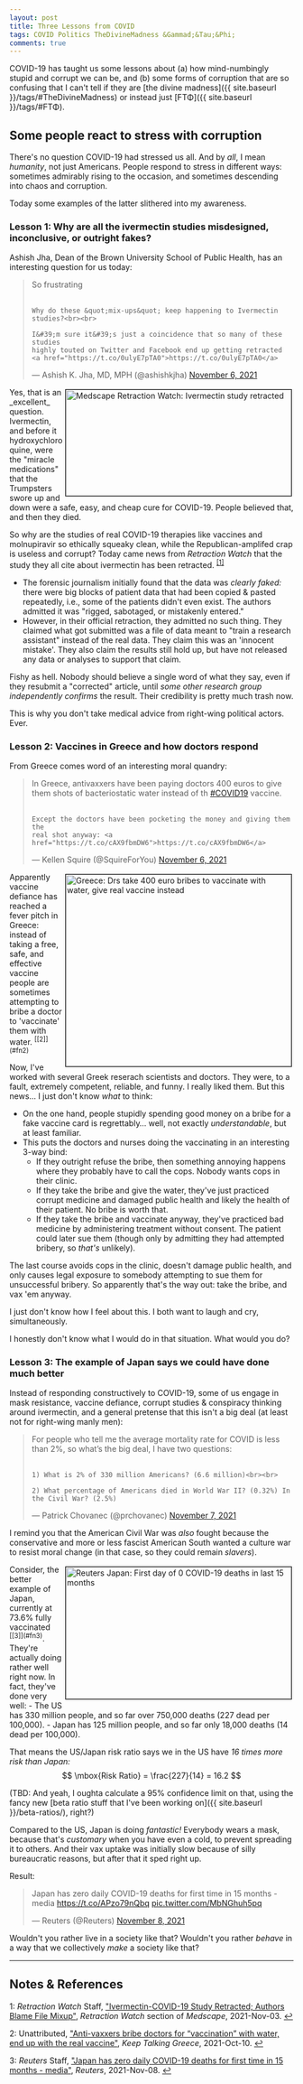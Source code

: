 ```yaml
---
layout: post
title: Three Lessons from COVID
tags: COVID Politics TheDivineMadness &Gammad;&Tau;&Phi;
comments: true
---
```


COVID-19 has taught us some lessons about (a) how mind-numbingly stupid and corrupt we can
be, and (b) some forms of corruption that are so confusing that I can't tell if they are 
[the divine madness]({{ site.baseurl }}/tags/#TheDivineMadness) or instead just 
[&Gammad;&Tau;&Phi;]({{ site.baseurl }}/tags/#ϜΤΦ).  


## Some people react to stress with corruption  

There's no question COVID-19 had stressed us all.  And by _all_, I mean _humanity_, not
just Americans.  People respond to stress in different ways: sometimes admirably rising to
the occasion, and sometimes descending into chaos and corruption.  

Today some examples of the latter slithered into my awareness.  


### Lesson 1: Why are all the ivermectin studies misdesigned, inconclusive, or outright fakes?  

Ashish Jha, Dean of the Brown University School of Public Health, has an interesting
question for us today:  

<blockquote class="twitter-tweet">
  <p lang="en" dir="ltr">
    So frustrating<br><br>

    Why do these &quot;mix-ups&quot; keep happening to Ivermectin studies?<br><br>

    I&#39;m sure it&#39;s just a coincidence that so many of these studies
	highly touted on Twitter and Facebook end up getting retracted 
    <a href="https://t.co/0ulyE7pTA0">https://t.co/0ulyE7pTA0</a> 
  </p>&mdash; Ashish K. Jha, MD, MPH (@ashishkjha) <a href="https://twitter.com/ashishkjha/status/1456988402000310277?ref_src=twsrc%5Etfw">November 6, 2021</a>
</blockquote>
<script async src="https://platform.twitter.com/widgets.js"></script>

<img src="{{ site.baseurl }}/images/2021-11-08-lessons-covid-ivermectin-retraction.jpg" width="400" height="188" alt="Medscape Retraction Watch: Ivermectin study retracted" title="Medscape Retraction Watch: Ivermectin study retracted" style="float: right; margin: 3px 3px 3px 3px; border: 1px solid #000000;">
Yes, that is an _excellent_ question.  Ivermectin, and before it hydroxychloroquine, were
the "miracle medications" that the Trumpsters swore up and down were a safe, easy, and
cheap cure for COVID-19.  People believed that, and then they died.  

So why are the studies of real COVID-19 therapies like vaccines and molnupiravir so
ethically squeaky clean, while the Republican-amplifed crap is useless and corrupt?  Today
came news from _Retraction Watch_ that the study they all cite about ivermectin has been
retracted. <sup id="fn1a">[[1]](#fn1)</sup>  
- The forensic journalism initially found that the data was _clearly faked:_ there were
  big blocks of patient data that had been copied &amp; pasted repeatedly, i.e., some of
  the patients didn't even exist.  The authors admitted it was "rigged, sabotaged, or
  mistakenly entered."  
- However, in their official retraction, they admitted no such thing.  They claimed what
  got submitted was a file of data meant to "train a research assistant" instead of the
  real data.  They claim this was an 'innocent mistake'.  They also claim the results
  still hold up, but have not released any data or analyses to support that claim.  
  
Fishy as hell.  Nobody should believe a single word of what they say, even if they
resubmit a "corrected" article, until _some other research group independently confirms_
the result.  Their credibility is pretty much trash now.  

This is why you don't take medical advice from right-wing political actors.  Ever.  


### Lesson 2: Vaccines in Greece and how doctors respond  

From Greece comes word of an interesting moral quandry:  

<blockquote class="twitter-tweet">
  <p lang="en" dir="ltr">
    In Greece, antivaxxers have been paying doctors 400 euros to give them shots of
	bacteriostatic water instead of th 
    <a href="https://twitter.com/hashtag/COVID19?src=hash&amp;ref_src=twsrc%5Etfw">#COVID19</a>
	vaccine.<br><br>

    Except the doctors have been pocketing the money and giving them the
	real shot anyway: <a href="https://t.co/cAX9fbmDW6">https://t.co/cAX9fbmDW6</a> 
  </p>&mdash; Kellen Squire (@SquireForYou) <a href="https://twitter.com/SquireForYou/status/1457121009362952198?ref_src=twsrc%5Etfw">November 6, 2021</a>
</blockquote> <script async src="https://platform.twitter.com/widgets.js"></script>

<img src="{{ site.baseurl }}/images/2021-11-08-lessons-covid-greece.jpg" width="400" height="340" alt="Greece: Drs take 400 euro bribes to vaccinate with water, give real vaccine instead" title="Greece: Drs take 400 euro bribes to vaccinate with water, give real vaccine instead" style="float: right; margin: 3px 3px 3px 3px; border: 1px solid #000000;">
Apparently vaccine defiance has reached a fever pitch in Greece: instead of taking a free,
safe, and effective vaccine people are sometimes attempting to bribe a doctor to 'vaccinate'
them with water. <sup id="fn2a">[[2]](#fn2)</sup>  

Now, I've worked with several Greek reserach scientists and doctors.  They were, to a
fault, extremely competent, reliable, and funny.  I really liked them.  But this
news&hellip; I just don't know _what_ to think:  
- On the one hand, people stupidly spending good money on a bribe for a fake vaccine card
  is regrettably&hellip; well, not exactly _understandable_, but at least familiar.  
- This puts the doctors and nurses doing the vaccinating in an interesting 3-way bind:  
  - If they outright refuse the bribe, then something annoying happens where they probably
    have to call the cops.  Nobody wants cops in their clinic.  
  - If they take the bribe and give the water, they've just practiced corrupt medicine and
    damaged public health and likely the health of their patient.  No bribe is worth
    that.  
  - If they take the bribe and vaccinate anyway, they've practiced bad medicine by
    administering treatment without consent.  The patient could later sue them (though
    only by admitting they had attempted bribery, so _that's_ unlikely).  
	
The last course avoids cops in the clinic, doesn't damage public health, and only
causes legal exposure to somebody attempting to sue them for unsuccessful bribery.
So apparently that's the way out: take the bribe, and vax 'em anyway.  

I just don't know how I feel about this.  I both want to laugh and cry, simultaneously.  

I honestly don't know what I would do in that situation.  What would you do?  


###  Lesson 3: The example of Japan says we could have done much better  

Instead of responding constructively to COVID-19, some of us engage in mask resistance, vaccine
defiance, corrupt studies &amp; conspiracy thinking around ivermectin, and a general
pretense that this isn't a big deal (at least not for right-wing manly men):  

<blockquote class="twitter-tweet">
  <p lang="en" dir="ltr">
    For people who tell me the average mortality rate for COVID is less than 2%, so what’s
	the big deal, I have two questions:<br><br>

    1) What is 2% of 330 million Americans? (6.6 million)<br><br>

    2) What percentage of Americans died in World War II? (0.32%) In the Civil War? (2.5%) 
  </p>&mdash; Patrick Chovanec (@prchovanec) <a href="https://twitter.com/prchovanec/status/1457371471576277005?ref_src=twsrc%5Etfw">November 7, 2021</a>
</blockquote>
<script async src="https://platform.twitter.com/widgets.js"></script>

I remind you that the American Civil War was _also_ fought because the conservative and
more or less fascist American South wanted a culture war to resist moral change (in that
case, so they could remain _slavers_).  

<img src="{{ site.baseurl }}/images/2021-11-08-lessons-covid-japan.jpg" width="400" height="234" alt="Reuters Japan: First day of 0 COVID-19 deaths in last 15 months" title="Reuters Japan: First day of 0 COVID-19 deaths in last 15 months" style="float: right; margin: 3px 3px 3px 3px; border: 1px solid #000000;">
Consider, the better example of Japan, currently at 73.6% fully 
vaccinated <sup id="fn3a">[[3]](#fn3)</sup>.  They're actually doing rather well right
now.  In fact, they've done very well:  
- The US has 330 million people, and so far over 750,000 deaths (227 dead per 100,000).  
- Japan has 125 million people, and so far only 18,000 deaths (14 dead per 100,000).  

That means the US/Japan risk ratio says we in the US have _16 times more risk than Japan:_  
$$
\mbox{Risk Ratio} = \frac{227}{14} = 16.2
$$

(TBD: And yeah, I oughta calculate a 95% confidence limit on that, using the fancy new
[beta ratio stuff that I've been working on]({{ site.baseurl }}/beta-ratios/), right?)  

Compared to the US, Japan is doing _fantastic!_  Everybody wears a mask, because that's
_customary_ when you have even a cold, to prevent spreading it to others.  And their vax
uptake was initially slow because of silly bureaucratic reasons, but after that it sped 
right up.  

Result:  

<blockquote class="twitter-tweet"> 
  <p lang="en" dir="ltr"> 
    Japan has zero daily COVID-19 deaths for first time in 15 months - media 
    <a href="https://t.co/APzo79nQbq">https://t.co/APzo79nQbq</a> 
    <a href="https://t.co/MbNGhuh5pq">pic.twitter.com/MbNGhuh5pq</a> 
  </p>&mdash; Reuters (@Reuters) <a href="https://twitter.com/Reuters/status/1457597562286968833?ref_src=twsrc%5Etfw">November 8, 2021</a> 
</blockquote> 
<script async src="https://platform.twitter.com/widgets.js"></script>

Wouldn't you rather live in a society like that?  Wouldn't you rather _behave_ in a way that
we collectively _make_ a society like that?  

---

## Notes &amp; References  

<!--
<sup id="fn1a">[[1]](#fn1)</sup>

<a id="fn1">1</a>: ***, ["***"](***), *** [↩](#fn1a)  

<img src="{{ site.baseurl }}/images/***" width="400" height="***" alt="***" title="***" style="float: right; margin: 3px 3px 3px 3px; border: 1px solid #000000;">

<iframe width="400" height="224" src="***" allow="accelerometer; encrypted-media; gyroscope; picture-in-picture" allowfullscreen style="float: right; margin: 3px 3px 3px 3px; border: 1px solid #000000;"></iframe>
-->


<a id="fn1">1</a>: _Retraction Watch_ Staff, ["Ivermectin-COVID-19 Study Retracted; Authors Blame File Mixup"](https://www.medscape.com/viewarticle/962222?uac=66555DT&faf=1&sso=true&impID=3774109&src=WNL_trdalrt_pos1_211106), _Retraction Watch_ section of _Medscape_, 2021-Nov-03. [↩](#fn1a)  

<a id="fn2">2</a>: Unattributed, ["Anti-vaxxers bribe doctors for “vaccination” with water, end up with the real vaccine"](https://www.keeptalkinggreece.com/2021/10/10/greece-fake-vaccinations-water-real-vaccine/), _Keep Talking Greece_, 2021-Oct-10. [↩](#fn2a)  

<a id="fn3">3</a>: _Reuters_ Staff, ["Japan has zero daily COVID-19 deaths for first time in 15 months - media"](https://www.reuters.com/world/asia-pacific/japan-has-zero-daily-covid-19-deaths-first-time-15-months-media-2021-11-08/?taid=6188c51b7ef03c000173b054), _Reuters_, 2021-Nov-08. [↩](#fn3a)  
